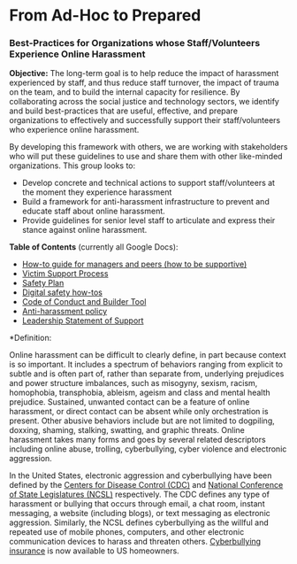 # From Ad-Hoc to Prepared
### Best-Practices for Organizations whose Staff/Volunteers Experience Online Harassment

**Objective:** The long-term goal is to help reduce the impact of harassment experienced by staff, and thus reduce staff turnover, the impact of trauma on the team, and to build the internal capacity for resilience. By collaborating across the social justice and technology sectors, we identify and build best-practices that are useful, effective, and prepare organizations to effectively and successfully support their staff/volunteers who experience online harassment.

By developing this framework with others, we are working with stakeholders who will put these guidelines to use and share them with other like-minded organizations. This group looks to:

* Develop concrete and technical actions to support staff/volunteers at the moment they experience harassment
* Build a framework for anti-harassment infrastructure to prevent and educate staff about online harassment.
* Provide guidelines for senior level staff to articulate and express their stance against online harassment.

**Table of Contents** (currently all Google Docs):

* [How-to guide for managers and peers (how to be supportive)](https://docs.google.com/document/d/1C4x2EiPcPHA1IdEokf-QAmpZ_QCoPy55f0avEo6-2dk/edit) 
* [Victim Support Process](https://docs.google.com/document/d/1nGacJr0JikgQyx-hHtjHnwPZtR2J1H1UsU_PW-aKotI/edit)
* [Safety Plan](https://docs.google.com/document/d/1KZH2Pjyo2C-ppOmCReFPjCD5UlS5ku6mugreKv2LHSc/edit#)
* [Digital safety how-tos](https://docs.google.com/document/d/1KZH2Pjyo2C-ppOmCReFPjCD5UlS5ku6mugreKv2LHSc/edit#)
* [Code of Conduct and Builder Tool](https://docs.google.com/document/d/1pcnZzeNjHoW1FN8nHjq0G_b5YwTxeRwEJgPoxiyxnoE/edit)
* [Anti-harassment policy](https://docs.google.com/document/d/18cxHbUANdO69Is4Y3dOof0sMqvRyCJlpP0JxdFD8KSE/edit)
* [Leadership Statement of Support](https://docs.google.com/document/d/13Yd0pdNUYFpk6B5Okyrsexn8P5ggoa0VkQYqFNzmLZY/edit)

*Definition:

Online harassment can be difficult to clearly define, in part because context is so important. It includes a spectrum of behaviors ranging from explicit to subtle and is often part of, rather than separate from, underlying prejudices and power structure imbalances, such as misogyny, sexism, racism, homophobia, transphobia, ableism, ageism and class and mental health prejudice. Sustained, unwanted contact can be a feature of online harassment, or direct contact can be absent while only orchestration is present. Other abusive behaviors include but are not limited to dogpiling, doxxing, shaming, stalking, swatting, and graphic threats. Online harassment takes many forms and goes by several related descriptors including online abuse, trolling, cyberbullying, cyber violence and electronic aggression.

In the United States, electronic aggression and cyberbullying have been defined by the [Centers for Disease Control (CDC)](https://www.cdc.gov/violenceprevention/pdf/ea-tipsheet-a.pdf) and [National Conference of State Legislatures (NCSL)](http://www.ncsl.org/research/education/school-bullying-overview.aspx#1) respectively. The CDC defines any type of harassment or bullying that occurs through email, a chat room, instant messaging, a website (including blogs), or text messaging as electronic aggression.  Similarly, the NCSL defines cyberbullying as the willful and repeated use of mobile phones, computers, and other electronic communication devices to harass and threaten others. [Cyberbullying insurance](http://news.na.chubb.com/2016-03-30-Cyber-Bullying-Insurance-Now-Available-to-Chubbs-U-S-Homeowners-Customers-2) is now available to US homeowners.
